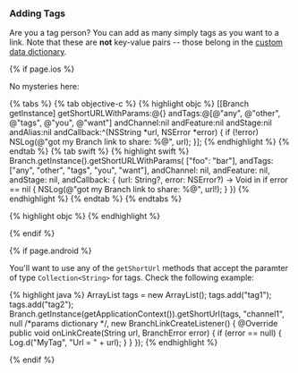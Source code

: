 ### Adding Tags

Are you a tag person? You can add as many simply tags as you want to a link. Note that these are **not** key-value pairs -- those belong in the [custom data dictionary](/recipes/links_and_sharing/{{page.platform}}/#attaching-custom-data-to-links).

<!--- iOS -->
{% if page.ios %}

No mysteries here:

{% tabs %}
{% tab objective-c %}
{% highlight objc %}
[[Branch getInstance] getShortURLWithParams:@{}
                                    andTags:@[@"any", @"other", @"tags", @"you", @"want"]
                                 andChannel:nil
                                 andFeature:nil
                                   andStage:nil
                                   andAlias:nil
                                andCallback:^(NSString *url, NSError *error) {
    if (!error) NSLog(@"got my Branch link to share: %@", url);
}];
{% endhighlight %}
{% endtab %}
{% tab swift %}
{% highlight swift %}
Branch.getInstance().getShortURLWithParams( ["foo": "bar"],
                                            andTags: ["any", "other", "tags", "you", "want"],
                                            andChannel: nil,
                                            andFeature: nil,
                                            andStage: nil,
                                            andCallback: { (url: String?, error: NSError?) -> Void in
    if error == nil {
        NSLog(@"got my Branch link to share: %@", url!);
    }
})
{% endhighlight %}
{% endtab %}
{% endtabs %}


{% highlight objc %}
{% endhighlight %}

{% endif %}
<!--- /iOS -->


<!--- Android -->
{% if page.android %}

You'll want to use any of the `getShortUrl` methods that accept the paramter of type `Collection<String>` for tags. Check the following example:

{% highlight java %}
ArrayList<String> tags = new ArrayList<String>();
tags.add("tag1");
tags.add("tag2");
Branch.getInstance(getApplicationContext()).getShortUrl(tags, "channel1", null /*params dictionary */, new BranchLinkCreateListener() {
	@Override
	public void onLinkCreate(String url, BranchError error) {
		if (error == null) {
		    Log.d("MyTag", "Url = " + url);
		}
	}
});
{% endhighlight %}

{% endif %}
<!--- /Android -->
